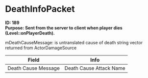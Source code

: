 # DeathInfoPacket

**ID: 189**  
**Purpose: Sent from the server to client when player dies (Level::onPlayerDeath).**  

mDeathCauseMessage: is untranslated cause of death string vector returned from ActorDamageSource

<table><thead><tr><th>Field</th><th>Info</th></tr></thead><tbody>
<tr><td>Death Cause Message</td><td>Death Cause Attack Name</td></tr>
</tbody></table>